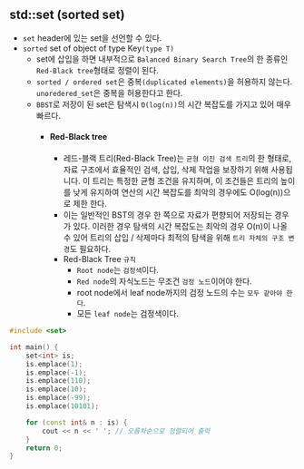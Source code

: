 ## std::set (sorted set)

- `set` header에 있는 set을 선언할 수 있다.
- `sorted` set of object of type Key`(type T)`
  - set에 삽입을 하면 내부적으로 `Balanced Binary Search Tree`의 한 종류인 `Red-Black tree`형태로 정렬이 된다.
  - `sorted / ordered set`은 중복`(duplicated elements)`을 허용하지 않는다. `unoredered_set`은 중복을 허용한다고 한다.
  - `BBST`로 저장이 된 set은 탐색시 `O(log(n))`의 시간 복잡도를 가지고 있어 매우 빠르다.
    - #### Red-Black tree
      - 레드-블랙 트리(Red-Black Tree)는 `균형 이진 검색 트리`의 한 형태로, 자료 구조에서 효율적인 검색, 삽입, 삭제 작업을 보장하기 위해 사용됩니다. 이 트리는 특정한 균형 조건을 유지하며, 이 조건들은 트리의 높이를 낮게 유지하여 연산의 시간 복잡도를 최악의 경우에도 O(log(n))으로 제한 한다.
      - 이는 일반적인 BST의 경우 한 쪽으로 자료가 편향되어 저장되는 경우가 있다. 이러한 경우 탐색의 시간 복잡도는 최악의 경우 O(n)이 나올 수 있어 트리의 삽입 / 삭제마다 최적의 탐색을 위해 `트리 자체의 구조 변경`도 필요하다.
      - Red-Black Tree `규칙`
        - `Root node`는 `검정색`이다.
        - `Red node`의 자식노드는 무조건 `검정 노드`이어야 한다.
        - root node에서 leaf node까지의 검정 노드의 수는 `모두 같아야 한다`.
        - 모든 `leaf node`는 검정색이다.

```cpp
#include <set>

int main() {
	set<int> is;
	is.emplace(1);
	is.emplace(-1);
	is.emplace(110);
	is.emplace(10);
	is.emplace(-99);
	is.emplace(10101);

	for (const int& n : is) {
		cout << n << ' '; // 오름차순으로 정렬되어 출력
	}
	return 0;
}
```
